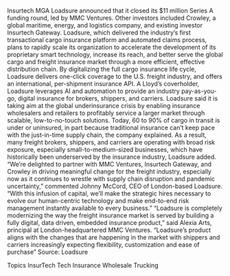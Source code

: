 Insurtech MGA Loadsure announced that it closed its $11 million Series A funding round, led by MMC Ventures. Other investors included Crowley, a global maritime, energy, and logistics company, and existing investor Insurtech Gateway.
Loadsure, which delivered the industry’s first transactional cargo insurance platform and automated claims process, plans to rapidly scale its organization to accelerate the development of its proprietary smart technology, increase its reach, and better serve the global cargo and freight insurance market through a more efficient, effective distribution chain.
By digitalizing the full cargo insurance life cycle, Loadsure delivers one-click coverage to the U.S. freight industry, and offers an international, per-shipment insurance API. A Lloyd’s coverholder, Loadsure leverages AI and automation to provide an industry pay-as-you-go, digital insurance for brokers, shippers, and carriers.
Loadsure said it is taking aim at the global underinsurance crisis by enabling insurance wholesalers and retailers to profitably service a larger market through scalable, low-to-no-touch solutions. Today, 60 to 90% of cargo in transit is under or uninsured, in part because traditional insurance can’t keep pace with the just-in-time supply chain, the company explained.
As a result, many freight brokers, shippers, and carriers are operating with broad risk exposure, especially small-to-medium-sized businesses, which have historically been underserved by the insurance industry, Loadsure added.
“We’re delighted to partner with MMC Ventures, Insurtech Gateway, and Crowley in driving meaningful change for the freight industry, especially now as it continues to wrestle with supply chain disruption and pandemic uncertainty,” commented Johnny McCord, CEO of London-based Loadsure. “With this infusion of capital, we’ll make the strategic hires necessary to evolve our human-centric technology and make end-to-end risk management instantly available to every business.”
“Loadsure is completely modernizing the way the freight insurance market is served by building a fully digital, data driven, embedded insurance product,” said Alexia Arts, principal at London-headquartered MMC Ventures. “Loadsure’s product aligns with the changes that are happening in the market with shippers and carriers increasingly expecting flexibility, customization and ease of purchase”
Source: Loadsure

Topics
InsurTech
Tech
Insurance Wholesale
Trucking
